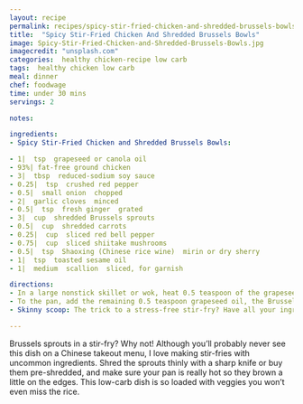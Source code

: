```yaml
---
layout: recipe
permalink: recipes/spicy-stir-fried-chicken-and-shredded-brussels-bowls
title:  "Spicy Stir-Fried Chicken And Shredded Brussels Bowls"
image: Spicy-Stir-Fried-Chicken-and-Shredded-Brussels-Bowls.jpg
imagecredit: "unsplash.com"
categories:  healthy chicken-recipe low carb
tags:  healthy chicken low carb
meal: dinner
chef: foodwage
time: under 30 mins
servings: 2

notes:

ingredients:
- Spicy Stir-Fried Chicken and Shredded Brussels Bowls:

- 1|  tsp  grapeseed or canola oil
- 93%| fat-free ground chicken
- 3|  tbsp  reduced-sodium soy sauce
- 0.25|  tsp  crushed red pepper
- 0.5|  small onion  chopped
- 2|  garlic cloves  minced
- 0.5|  tsp  fresh ginger  grated
- 3|  cup  shredded Brussels sprouts
- 0.5|  cup  shredded carrots
- 0.25|  cup  sliced red bell pepper
- 0.75|  cup  sliced shiitake mushrooms
- 0.5|  tsp  Shaoxing (Chinese rice wine)  mirin or dry sherry
- 1|  tsp  toasted sesame oil
- 1|  medium  scallion  sliced, for garnish

directions:
- In a large nonstick skillet or wok, heat 0.5 teaspoon of the grapeseed oil over high heat. When the pan is hot and almost smoking, add the chicken, 0.5 tablespoon of the soy sauce and the crushed red pepper. Brown the chicken, using a wooden spoon to break it into small pieces as it cooks, 3–4 minutes. Add the onion, garlic and ginger and cook, stirring, until softened, 2–3 minutes. Transfer to a medium bowl.
- To the pan, add the remaining 0.5 teaspoon grapeseed oil, the Brussels sprouts and carrots. Cook, stirring, until browned, about 5 minutes. Add the bell pepper and mushrooms. Pour in the remaining 2.5 tablespoons soy sauce, rice wine and sesame oil. Cook, stirring occasionally, until the vegetables are crisp-tender, about 2 minutes. Return the chicken to the skillet, stir and reheat for about 30 seconds. Remove the pan from the heat, garnish with the scallion, and divide between two bowls.
- Skinny scoop: The trick to a stress-free stir-fry? Have all your ingredients prepped and ready before you start.

---
```


Brussels sprouts in a stir-fry? Why not! Although you’ll probably never see this dish on a Chinese takeout menu, I love making stir-fries with uncommon ingredients. Shred the  sprouts thinly with a sharp knife or buy them pre-shredded, and make sure your pan is really hot so they brown a little on the edges. This low-carb dish is so loaded with veggies you won’t even miss the rice.